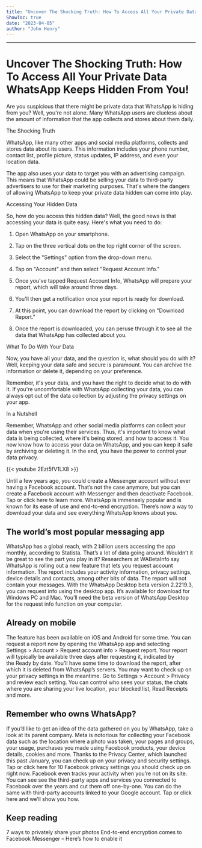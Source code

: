 ```yaml
---
title: "Uncover The Shocking Truth: How To Access All Your Private Data WhatsApp Keeps Hidden From You!"
ShowToc: true 
date: "2023-04-05"
author: "John Henry"
---
```

*****
# Uncover The Shocking Truth: How To Access All Your Private Data WhatsApp Keeps Hidden From You!

Are you suspicious that there might be private data that WhatsApp is hiding from you? Well, you're not alone. Many WhatsApp users are clueless about the amount of information that the app collects and stores about them daily.

The Shocking Truth

WhatsApp, like many other apps and social media platforms, collects and stores data about its users. This information includes your phone number, contact list, profile picture, status updates, IP address, and even your location data.

The app also uses your data to target you with an advertising campaign. This means that WhatsApp could be selling your data to third-party advertisers to use for their marketing purposes. That's where the dangers of allowing WhatsApp to keep your private data hidden can come into play.

Accessing Your Hidden Data

So, how do you access this hidden data? Well, the good news is that accessing your data is quite easy. Here's what you need to do:

1. Open WhatsApp on your smartphone.

2. Tap on the three vertical dots on the top right corner of the screen.

3. Select the "Settings" option from the drop-down menu.

4. Tap on "Account" and then select "Request Account Info."

5. Once you've tapped Request Account Info, WhatsApp will prepare your report, which will take around three days.

6. You'll then get a notification once your report is ready for download.

7. At this point, you can download the report by clicking on "Download Report."

8. Once the report is downloaded, you can peruse through it to see all the data that WhatsApp has collected about you.

What To Do With Your Data

Now, you have all your data, and the question is, what should you do with it? Well, keeping your data safe and secure is paramount. You can archive the information or delete it, depending on your preference.

Remember, it's your data, and you have the right to decide what to do with it. If you're uncomfortable with WhatsApp collecting your data, you can always opt out of the data collection by adjusting the privacy settings on your app. 

In a Nutshell

Remember, WhatsApp and other social media platforms can collect your data when you're using their services. Thus, it's important to know what data is being collected, where it's being stored, and how to access it. You now know how to access your data on WhatsApp, and you can keep it safe by archiving or deleting it. In the end, you have the power to control your data privacy.

{{< youtube 2Ezt5fV1LX8 >}} 



Until a few years ago, you could create a Messenger account without ever having a Facebook account. That’s not the case anymore, but you can create a Facebook account with Messenger and then deactivate Facebook. Tap or click here to learn more.
WhatsApp is immensely popular and is known for its ease of use and end-to-end encryption. There’s now a way to download your data and see everything WhatsApp knows about you. 

 
## The world’s most popular messaging app


WhatsApp has a global reach, with 2 billion users accessing the app monthly, according to Statista. That’s a lot of data going around. Wouldn’t it be great to see the part you play in it?
Researchers at WABetaInfo say WhatsApp is rolling out a new feature that lets you request account information. The report includes your activity information, privacy settings, device details and contacts, among other bits of data. The report will not contain your messages.
With the WhatsApp Desktop beta version 2.2219.3, you can request info using the desktop app. It’s available for download for Windows PC and Mac. You’ll need the beta version of WhatsApp Desktop for the request info function on your computer.

 
## Already on mobile


The feature has been available on iOS and Android for some time. You can request a report now by opening the WhatsApp app and selecting Settings > Account > Request account info > Request report.
Your report will typically be available three days after requesting it, indicated by the Ready by date. You’ll have some time to download the report, after which it is deleted from WhatsApp’s servers.
You may want to check up on your privacy settings in the meantime. Go to Settings > Account > Privacy and review each setting. You can control who sees your status, the chats where you are sharing your live location, your blocked list, Read Receipts and more. 

 
## Remember who owns WhatsApp?


If you’d like to get an idea of the data gathered on you by WhatsApp, take a look at its parent company. Meta is notorious for collecting your Facebook data such as the location where a photo was taken, your pages and groups, your usage, purchases you made using Facebook products, your device details, cookies and more. 
Thanks to the Privacy Center, which launched this past January, you can check up on your privacy and security settings. Tap or click here for 10 Facebook privacy settings you should check up on right now.
Facebook even tracks your activity when you’re not on its site. You can see see the third-party apps and services you connected to Facebook over the years and cut them off one-by-one. You can do the same with third-party accounts linked to your Google account. Tap or click here and we’ll show you how.

 
## Keep reading


7 ways to privately share your photos
End-to-end encryption comes to Facebook Messenger – Here’s how to enable it





